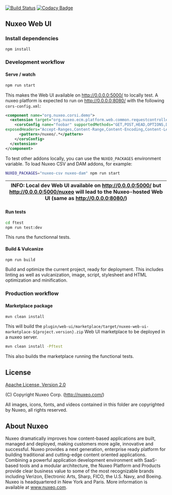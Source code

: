 [![Build Status](https://qa.nuxeo.org/jenkins/buildStatus/icon?job=master/plugins_nuxeo-web-ui-master-master)](https://qa.nuxeo.org/jenkins/job/master/job/plugins_nuxeo-web-ui-master-master/)
[![Codacy Badge](https://api.codacy.com/project/badge/Grade/5d8cd2a3c56745ecaae7e7f92a683ea7)](https://www.codacy.com/app/Nuxeo/nuxeo-web-ui)

## Nuxeo Web UI

### Install dependencies

```sh
npm install
```

### Development workflow

#### Serve / watch

```sh
npm run start
```

This makes the Web UI available on http://0.0.0.0:5000/ to locally test. A nuxeo platform is expected to run on http://0.0.0.0:8080/ with the following `cors-config.xml`:

```xml
<component name="org.nuxeo.corsi.demo">
  <extension target="org.nuxeo.ecm.platform.web.common.requestcontroller.service.RequestControllerService" point="corsConfig">
    <corsConfig name="foobar" supportedMethods="GET,POST,HEAD,OPTIONS,DELETE,PUT"
exposedHeaders="Accept-Ranges,Content-Range,Content-Encoding,Content-Length,Content-Disposition">
      <pattern>/nuxeo/.*</pattern>
    </corsConfig>
  </extension>
</component>
```

To test other addons locally, you can use the `NUXEO_PACKAGES` environment variable. To load Nuxeo CSV and DAM addons, for example:

```sh
NUXEO_PACKAGES="nuxeo-csv nuxeo-dam" npm run start
```

| INFO: Local dev Web UI available on **http://0.0.0.0:5000/** but http://0.0.0.0:5000/nuxeo will lead to the Nuxeo-hosted Web UI (same as http://0.0.0.0:8080/)|
| --- |

#### Run tests

```sh
cd ftest
npm run test:dev
```

This runs the functionnal tests.

#### Build & Vulcanize

```sh
npm run build
```

Build and optimize the current project, ready for deployment. This includes linting as well as vulcanization, image, script, stylesheet and HTML optimization and minification.

### Production workflow

#### Marketplace package

```sh
mvn clean install
```

This will build the  `plugin/web-ui/marketplace/target/nuxeo-web-ui-marketplace-${project.version}.zip` Web UI marketplace to be deployed in a nuxeo server.

```sh
mvn clean install -Pftest
```

This also builds the marketplace running the functional tests.

## License

[Apache License, Version 2.0](http://www.apache.org/licenses/LICENSE-2.0.html)

(C) Copyright Nuxeo Corp. (http://nuxeo.com/)

All images, icons, fonts, and videos contained in this folder are copyrighted by Nuxeo, all rights reserved.

## About Nuxeo

Nuxeo dramatically improves how content-based applications are built, managed and deployed, making customers more agile, innovative and successful. Nuxeo provides a next generation, enterprise ready platform for building traditional and cutting-edge content oriented applications. Combining a powerful application development environment with SaaS-based tools and a modular architecture, the Nuxeo Platform and Products provide clear business value to some of the most recognizable brands including Verizon, Electronic Arts, Sharp, FICO, the U.S. Navy, and Boeing. Nuxeo is headquartered in New York and Paris. More information is available at www.nuxeo.com.
